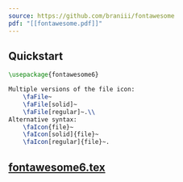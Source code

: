 ```yaml
---
source: https://github.com/braniii/fontawesome
pdf: "[[fontawesome.pdf]]"
---
```

## Quickstart

```tex
\usepackage{fontawesome6}
```

```tex
Multiple versions of the file icon:
    \faFile~
    \faFile[solid]~
    \faFile[regular]~.\\
Alternative syntax:
    \faIcon{file}~
    \faIcon[solid]{file}~
    \faIcon[regular]{file}~.
```

## [fontawesome6.tex](https://github.com/braniii/fontawesome/blob/main/fontawesome6/doc/fontawesome6.tex)